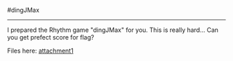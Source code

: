 #dingJMax

---

I prepared the Rhythm game "dingJMax" for you.
This is really hard... Can you get prefect score for flag?

Files here: [attachment1](/challs/3/attach/dingJMax)
